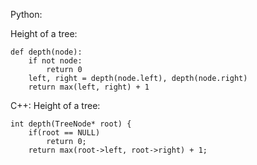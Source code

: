 Python:


Height of a tree:
```
def depth(node):
    if not node:
        return 0
    left, right = depth(node.left), depth(node.right)
    return max(left, right) + 1
```

C++:
Height of a tree:
````
int depth(TreeNode* root) {
    if(root == NULL)
        return 0;
    return max(root->left, root->right) + 1;
````
